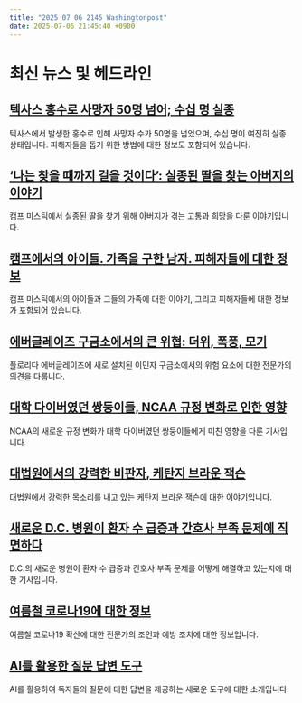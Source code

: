 ```yaml
---
title: "2025 07 06 2145 Washingtonpost"
date: 2025-07-06 21:45:40 +0900
---
```


# 최신 뉴스 및 헤드라인

## [텍사스 홍수로 사망자 50명 넘어; 수십 명 실종](https://www.washingtonpost.com/nation/2025/07/06/texas-flooding-camp-mystic-kerrville-kerr/)
텍사스에서 발생한 홍수로 인해 사망자 수가 50명을 넘었으며, 수십 명이 여전히 실종 상태입니다. 피해자들을 돕기 위한 방법에 대한 정보도 포함되어 있습니다.
## [‘나는 찾을 때까지 걸을 것이다’: 실종된 딸을 찾는 아버지의 이야기](https://www.washingtonpost.com/nation/2025/07/05/camp-mystic-floods-parents-missing-children/)
캠프 미스틱에서 실종된 딸을 찾기 위해 아버지가 겪는 고통과 희망을 다룬 이야기입니다.
## [캠프에서의 아이들. 가족을 구한 남자. 피해자들에 대한 정보](https://www.washingtonpost.com/nation/2025/07/05/texas-flood-victims-camp-mystic/)
캠프 미스틱에서의 아이들과 그들의 가족에 대한 이야기, 그리고 피해자들에 대한 정보가 포함되어 있습니다.
## [에버글레이즈 구금소에서의 큰 위협: 더위, 폭풍, 모기](https://www.washingtonpost.com/nation/2025/07/05/alligator-alcatraz-immigrants-detention-florida/)
플로리다 에버글레이즈에 새로 설치된 이민자 구금소에서의 위험 요소에 대한 전문가의 의견을 다룹니다.
## [대학 다이버였던 쌍둥이들, NCAA 규정 변화로 인한 영향](https://www.washingtonpost.com/sports/2025/07/06/house-v-ncaa-nonrevenue-sports/)
NCAA의 새로운 규정 변화가 대학 다이버였던 쌍둥이들에게 미친 영향을 다룬 기사입니다.
## [대법원에서의 강력한 비판자, 케탄지 브라운 잭슨](https://www.washingtonpost.com/politics/2025/07/05/justice-jackson-dissent-supreme-court-divisions/)
대법원에서 강력한 목소리를 내고 있는 케탄지 브라운 잭슨에 대한 이야기입니다.
## [새로운 D.C. 병원이 환자 수 급증과 간호사 부족 문제에 직면하다](https://www.washingtonpost.com/dc-md-va/2025/07/06/cedar-hill-hospital-emergency-nurses/)
D.C.의 새로운 병원이 환자 수 급증과 간호사 부족 문제를 어떻게 해결하고 있는지에 대한 기사입니다.
## [여름철 코로나19에 대한 정보](https://www.washingtonpost.com/wellness/2025/07/04/covid-coronavirus-summer-surge/)
여름철 코로나19 확산에 대한 전문가의 조언과 예방 조치에 대한 정보입니다.
## [AI를 활용한 질문 답변 도구](https://www.washingtonpost.com/ask-the-post-ai/)
AI를 활용하여 독자들의 질문에 대한 답변을 제공하는 새로운 도구에 대한 소개입니다.